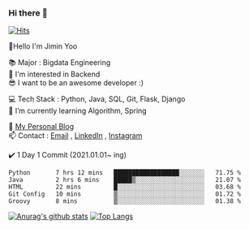 ### Hi there 👋                       
[![Hits](https://hits.seeyoufarm.com/api/count/incr/badge.svg?url=https%3A%2F%2Fgithub.com%2Fjjimini98&count_bg=%23E55516&title_bg=%23A2C639&icon=&icon_color=%23000000&title=counts&edge_flat=false)](https://hits.seeyoufarm.com)


👋Hello I'm Jimin Yoo  
 
📚 Major :  Bigdata Engineering      
🤔 I'm interested in Backend         
😎 I want to be an awesome developer :)                 

💻 Tech Stack : Python, Java, SQL, Git, Flask, Django                                                     
🌱 I’m currently learning Algorithm, Spring       

🧐 [My Personal Blog](https://growingarchive.tistory.com/)             
📫 Contact : [Email](jjimini98@gmail.com) , [LinkedIn](https://www.linkedin.com/in/jimin-yoo-8b6aa0200/) , [Instagram](https://www.instagram.com/tmyrvl/)   

✔️ 1 Day 1 Commit (2021.01.01~ ing)                                           
<!--✔️ 1 Day 1 BOJ (2021.03.05~ ing) [GO](https://github.com/jjimini98/Algorithm_Study) -->                                                                
<!--✔️ 1 Day 1 BQ (2021.03.20~ ing) [GO](https://github.com/jjimini98/Backend_Interview_Question) -->

<!--🏃 Personal Project (21.03.21~ ing)    [GO](https://github.com/jjimini98/SecurityLight)      -->                                                   
<!--✍️ TIL(Today I Learned)  [GO](https://github.com/jjimini98/TIL)-->

   
<!--START_SECTION:waka-->
```text
Python       7 hrs 12 mins   ██████████████████░░░░░░░   71.75 % 
Java         2 hrs 6 mins    █████▒░░░░░░░░░░░░░░░░░░░   21.07 % 
HTML         22 mins         █░░░░░░░░░░░░░░░░░░░░░░░░   03.68 % 
Git Config   10 mins         ▒░░░░░░░░░░░░░░░░░░░░░░░░   01.72 % 
Groovy       8 mins          ▒░░░░░░░░░░░░░░░░░░░░░░░░   01.38 % 
```
<!--END_SECTION:waka-->
[![Anurag's github stats](https://github-readme-stats.vercel.app/api?username=jjimini98)](https://github.com/anuraghazra/github-readme-stats)
[![Top Langs](https://github-readme-stats.vercel.app/api/top-langs/?username=jjimini98&langs_count=6&layout=compact)](https://github.com/anuraghazra/github-readme-stats)



<!--
**jjimini98/jjimini98** is a ✨ _special_ ✨ repository because its `README.md` (this file) appears on your GitHub profile.

[![solved.ac tier](http://mazassumnida.wtf/api/generate_badge?boj=jjimini98)](https://solved.ac/jjimini98)
![hyp3rflow's solved.ac stats](https://github-readme-solvedac.hyp3rflow.vercel.app/api/?handle=jjimini98)

Here are some ideas to get you started:

- 🔭 I’m currently working on ...
- 🌱 I’m currently learning d
- 👯 I’m looking to collaborate on ...
- 🤔 I’m looking for help with ...
- 💬 Ask me about ...
- 📫 Contact: [blog](https://growingarchive.tistory.com/) [instagram](https://www.instagram.com/ggrowingtree/) [email](jjimini98@naver.com)
- 😄 Pronouns: ...
- ⚡ Fun fact: ...



Here are some ideas to get you started:

- 🔭 I’m currently working on ...
- 🌱 I’m currently learning d
- 👯 I’m looking to collaborate on ...
- 🤔 I’m looking for help with ...
- 💬 Ask me about ...
- 📫 How to reach me: ...
- 😄 Pronouns: ...
- ⚡ Fun fact: ...

-->








